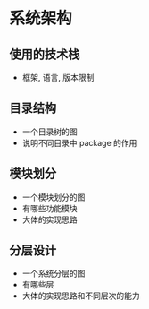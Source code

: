 # 系统架构

## 使用的技术栈
- 框架, 语言, 版本限制

## 目录结构
- 一个目录树的图
- 说明不同目录中 package 的作用

## 模块划分
- 一个模块划分的图
- 有哪些功能模块
- 大体的实现思路

## 分层设计
- 一个系统分层的图
- 有哪些层
- 大体的实现思路和不同层次的能力
